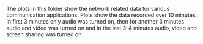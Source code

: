 The plots in this folder show the network related data for various communication applications.
Plots show the data recorded over 10 minutes. In first 3 minutes only audio was turned on, then for another 3 minutes audio and video was turned on and in the last 3-4 minutes audio, video and screen sharing was turned on.